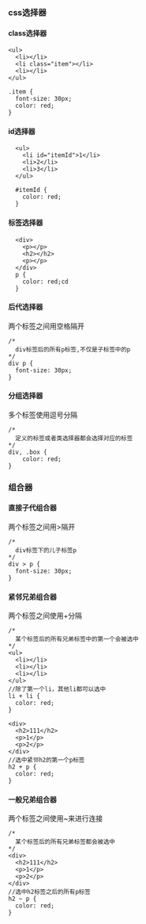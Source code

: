 ### css选择器

#### class选择器
```
<ul>
  <li></li>
  <li class="item"></li>
  <li></li>
</ul>

.item {
  font-size: 30px;
  color: red;
}
```
#### id选择器
```
  <ul>
    <li id="itemId">1</li>
    <li>2</li>
    <li>3</li>
  </ul>

  #itemId {
    color: red;
  }
```

#### 标签选择器
```
  <div>
    <p></p>
    <h2></h2>
    <p></p>
  </div>
  p {
    color: red;cd
  }
```

#### 后代选择器
  两个标签之间用空格隔开
```
/*
  div标签后的所有p标签,不仅是子标签中的p
*/
div p {
  font-size: 30px;
}
```

#### 分组选择器
  多个标签使用逗号分隔
```
/*
  定义的标签或者类选择器都会选择对应的标签
*/
div, .box {
    color: red;
}
```


### 组合器

#### 直接子代组合器
  两个标签之间用>隔开
```
/*
  div标签下的儿子标签p
*/
div > p {
  font-size: 30px;
}
```

#### 紧邻兄弟组合器
  两个标签之间使用+分隔
```
/*
  某个标签后的所有兄弟标签中的第一个会被选中
*/
<ul>
  <li></li>
  <li></li>
  <li></li>
</ul>
//除了第一个li，其他li都可以选中
li + li {
  color: red;
}
```
```
<div>
  <h2>111</h2>
  <p>1</p>
  <p>2</p>
</div>
//选中紧邻h2的第一个p标签
h2 + p {
  color: red;
}
```

#### 一般兄弟组合器
  两个标签之间使用~来进行连接
```
/*
  某个标签后的所有兄弟标签都会被选中
*/
<div>
  <h2>111</h2>
  <p>1</p>
  <p>2</p>
</div>
//选中h2标签之后的所有p标签
h2 ~ p {
  color: red;
}
```